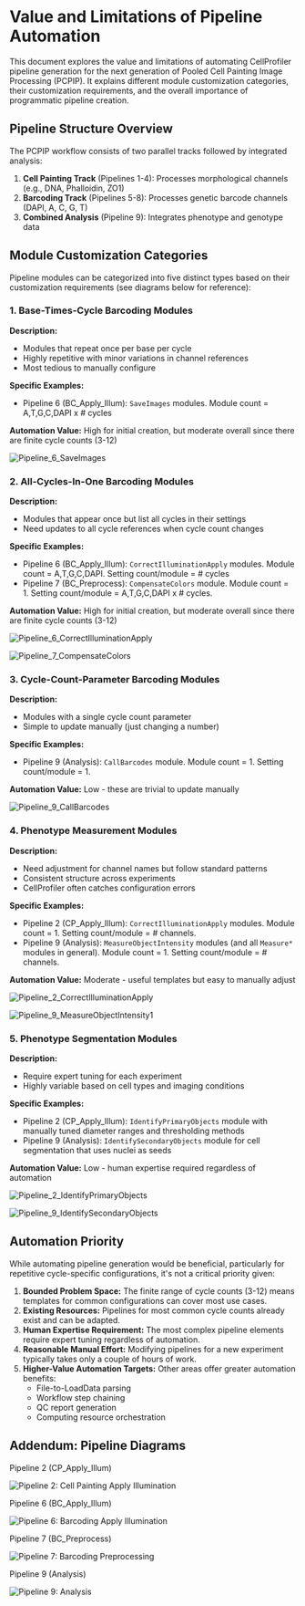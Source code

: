 # Value and Limitations of Pipeline Automation

This document explores the value and limitations of automating CellProfiler pipeline generation for the next generation of Pooled Cell Painting Image Processing (PCPIP). It explains different module customization categories, their customization requirements, and the overall importance of programmatic pipeline creation.

## Pipeline Structure Overview

The PCPIP workflow consists of two parallel tracks followed by integrated analysis:

1. **Cell Painting Track** (Pipelines 1-4): Processes morphological channels (e.g., DNA, Phalloidin, ZO1)
2. **Barcoding Track** (Pipelines 5-8): Processes genetic barcode channels (DAPI, A, C, G, T)
3. **Combined Analysis** (Pipeline 9): Integrates phenotype and genotype data

## Module Customization Categories

Pipeline modules can be categorized into five distinct types based on their customization requirements (see diagrams below for reference):

### 1. Base-Times-Cycle Barcoding Modules

**Description:**

- Modules that repeat once per base per cycle
- Highly repetitive with minor variations in channel references
- Most tedious to manually configure

**Specific Examples:**

- Pipeline 6 (BC_Apply_Illum): `SaveImages` modules. Module count = A,T,G,C,DAPI x # cycles

**Automation Value:** High for initial creation, but moderate overall since there are finite cycle counts (3-12)

![Pipeline_6_SaveImages](../assets/sample_modules/p6_SaveImages.png)

### 2. All-Cycles-In-One Barcoding Modules

**Description:**

- Modules that appear once but list all cycles in their settings
- Need updates to all cycle references when cycle count changes

**Specific Examples:**

- Pipeline 6 (BC_Apply_Illum): `CorrectIlluminationApply` modules. Module count = A,T,G,C,DAPI. Setting count/module = # cycles
- Pipeline 7 (BC_Preprocess): `CompensateColors` module. Module count = 1. Setting count/module = A,T,G,C,DAPI x # cycles.

**Automation Value:** High for initial creation, but moderate overall since there are finite cycle counts (3-12)

![Pipeline_6_CorrectIlluminationApply](../assets/sample_modules/p6_CorrectIlluminationApply.png)

![Pipeline_7_CompensateColors](../assets/sample_modules/p7_CompensateColors.png)

### 3. Cycle-Count-Parameter Barcoding Modules

**Description:**

- Modules with a single cycle count parameter
- Simple to update manually (just changing a number)

**Specific Examples:**

- Pipeline 9 (Analysis): `CallBarcodes` module. Module count = 1. Setting count/module = 1.

**Automation Value:** Low - these are trivial to update manually

![Pipeline_9_CallBarcodes](../assets/sample_modules/p9_CallBarcodes.png)

### 4. Phenotype Measurement Modules

**Description:**

- Need adjustment for channel names but follow standard patterns
- Consistent structure across experiments
- CellProfiler often catches configuration errors

**Specific Examples:**

- Pipeline 2 (CP_Apply_Illum): `CorrectIlluminationApply` modules. Module count = 1. Setting count/module = # channels.
- Pipeline 9 (Analysis): `MeasureObjectIntensity` modules (and all `Measure*` modules in general). Module count = 1. Setting count/module = # channels.

**Automation Value:** Moderate - useful templates but easy to manually adjust

![Pipeline_2_CorrectIlluminationApply](../assets/sample_modules/p2_CorrectIlluminationApply.png)

![Pipeline_9_MeasureObjectIntensity1](../assets/sample_modules/p9_MeasureObjectIntensity1.png)


### 5. Phenotype Segmentation Modules

**Description:**

- Require expert tuning for each experiment
- Highly variable based on cell types and imaging conditions

**Specific Examples:**

- Pipeline 2 (CP_Apply_Illum): `IdentifyPrimaryObjects` module with manually tuned diameter ranges and thresholding methods
- Pipeline 9 (Analysis): `IdentifySecondaryObjects` module for cell segmentation that uses nuclei as seeds

**Automation Value:** Low - human expertise required regardless of automation

![Pipeline_2_IdentifyPrimaryObjects](../assets/sample_modules/p2_IdentifyPrimaryObjects.png)

![Pipeline_9_IdentifySecondaryObjects](../assets/sample_modules/p9_IdentifySecondaryObjects.png)

## Automation Priority

While automating pipeline generation would be beneficial, particularly for repetitive cycle-specific configurations, it's not a critical priority given:

1. **Bounded Problem Space:** The finite range of cycle counts (3-12) means templates for common configurations can cover most use cases.
2. **Existing Resources:** Pipelines for most common cycle counts already exist and can be adapted.
3. **Human Expertise Requirement:** The most complex pipeline elements require expert tuning regardless of automation.
4. **Reasonable Manual Effort:** Modifying pipelines for a new experiment typically takes only a couple of hours of work.
5. **Higher-Value Automation Targets:** Other areas offer greater automation benefits:
      - File-to-LoadData parsing
      - Workflow step chaining
      - QC report generation
      - Computing resource orchestration

## Addendum: Pipeline Diagrams

Pipeline 2 (CP_Apply_Illum)

![Pipeline 2: Cell Painting Apply Illumination](https://raw.githubusercontent.com/broadinstitute/starrynight/refs/heads/main/tests/pcpip-pipelines/_ref_graph_format/svg/ref_2_CP_Apply_Illum.svg)

Pipeline 6 (BC_Apply_Illum)

![Pipeline 6: Barcoding Apply Illumination](https://raw.githubusercontent.com/broadinstitute/starrynight/refs/heads/main/tests/pcpip-pipelines/_ref_graph_format/svg/ref_6_BC_Apply_Illum.svg)

Pipeline 7 (BC_Preprocess)

![Pipeline 7: Barcoding Preprocessing](https://raw.githubusercontent.com/broadinstitute/starrynight/refs/heads/main/tests/pcpip-pipelines/_ref_graph_format/svg/ref_7_BC_Preprocess.svg)

Pipeline 9 (Analysis)

![Pipeline 9: Analysis](https://raw.githubusercontent.com/broadinstitute/starrynight/refs/heads/main/tests/pcpip-pipelines/_ref_graph_format/svg/ref_9_Analysis.svg)
